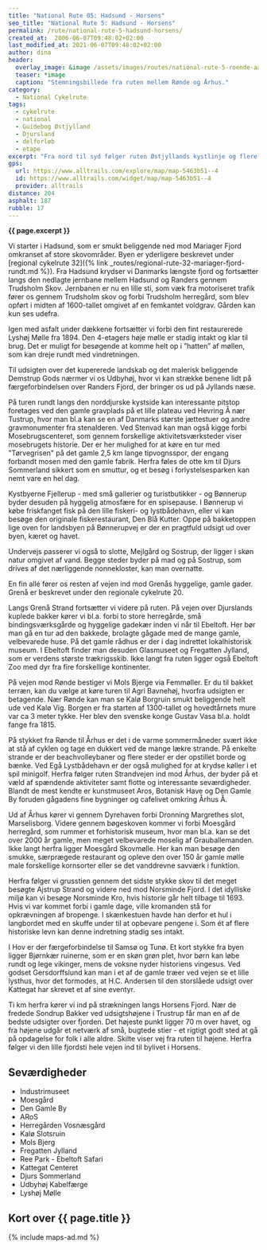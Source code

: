 ```yaml
---
title: "National Rute 05: Hadsund - Horsens"
seo_title: "National Rute 5: Hadsund - Horsens"
permalink: /rute/national-rute-5-hadsund-horsens/
created_at:  2006-06-07T09:48:02+02:00
last_modified_at: 2021-06-07T09:48:02+02:00
author: dina
header:
  overlay_image: &image /assets/images/routes/national-rute-5-roende-aarhus.jpg
  teaser: *image
  caption: "Stemningsbillede fra ruten mellem Rønde og Århus."
category:
  - National Cykelrute
tags:
  - cykelrute
  - national
  - Guidebog Østjylland
  - Djursland
  - delforløb
  - etape
excerpt: "Fra nord til syd følger ruten Østjyllands kystlinje og flere steder er der gode bademuligheder i Kattegat nær de store og små turistbesøgte kystbyer."
gps:
  url: https://www.alltrails.com/explore/map/map-5463b51--4
  id: https://www.alltrails.com/widget/map/map-5463b51--4
  provider: alltrails
distance: 204
asphalt: 187
rubble: 17
---
```


**{{ page.excerpt }}**

Vi starter i Hadsund, som er smukt beliggende ned mod Mariager Fjord omkranset af store skovområder. Byen er yderligere beskrevet under [regional cykelrute 32]({% link _routes/regional-rute-32-mariager-fjord-rundt.md %}). Fra Hadsund krydser vi Danmarks længste fjord og fortsætter langs den nedlagte jernbane mellem Hadsund og Randers gennem Trudsholm Skov. Jernbanen er nu en lille sti, som væk fra motoriseret trafik fører os gennem Trudsholm skov og forbi Trudsholm herregård, som blev opført i midten af 1600-tallet omgivet af en femkantet voldgrav. Gården kan kun ses udefra.

Igen med asfalt under dækkene fortsætter vi forbi den fint restaurerede Lyshøj Mølle fra 1894. Den 4-etagers høje mølle er stadig intakt og klar til brug. Det er muligt for besøgende at komme helt op i ”hatten” af møllen, som kan dreje rundt med vindretningen.

Til udsigten over det kupererede landskab og det malerisk beliggende Demstrup Gods nærmer vi os Udbyhøj, hvor vi kan strække benene lidt på færgeforbindelsen over Randers Fjord, der bringer os ud på Jyllands næse.

På turen rundt langs den norddjurske kystside kan interessante pitstop foretages ved den gamle gravplads på et lille plateau ved Hevring Å nær Tustrup, hvor man bl.a kan se en af Danmarks største jættestuer og andre gravmonumenter fra stenalderen. Ved Stenvad kan man også kigge forbi Mosebrugscenteret, som gennem forskellige aktivitetsværksteder viser mosebrugets historie. Der er her mulighed for at køre en tur med "Tørvegrisen" på det gamle 2,5 km lange tipvognsspor, der engang forbandt mosen med den gamle fabrik. Herfra føles de otte km til Djurs Sommerland sikkert som en smuttur, og et besøg i forlystelsesparken kan nemt vare en hel dag.

Kystbyerne Fjellerup - med små gallerier og turistbutikker - og Bønnerup byder desuden på hyggelig atmosfære for en spisepause. I Bønnerup vi købe friskfanget fisk på den lille fiskeri- og lystbådehavn, eller vi kan besøge den originale fiskerestaurant, Den Blå Kutter. Oppe på bakketoppen lige oven for landsbyen på Bønnerupvej er der en pragtfuld udsigt ud over byen, kæret og havet.

Undervejs passerer vi også to slotte, Mejlgård og Sostrup, der ligger i skøn natur omgivet af vand. Begge steder byder på mad og på Sostrup, som drives af det nærliggende nonnekloster, kan man overnatte.

En fin allé fører os resten af vejen ind mod Grenås hyggelige, gamle gader. Grenå er beskrevet under den regionale cykelrute 20.

Langs Grenå Strand fortsætter vi videre på ruten. På vejen over Djurslands kuplede bakker kører vi bl.a. forbi to store herregårde, små bindingsværksgårde og hyggelige gadekær inden vi når til Ebeltoft. Her bør man gå en tur ad den bakkede, brolagte gågade med de mange gamle, velbevarede huse. På det gamle rådhus er der i dag indrettet lokalhistorisk museum. I Ebeltoft finder man desuden Glasmuseet og Fregatten Jylland, som er verdens største trækrigsskib. Ikke langt fra ruten ligger også Ebeltoft Zoo med dyr fra fire forskellige kontinenter.

På vejen mod Rønde bestiger vi Mols Bjerge via Femmøller. Er du til bakket terræn, kan du vælge at køre turen til Agri Bavnehøj, hvorfra udsigten er betagende. Nær Rønde kan man se Kalø Borgruin smukt beliggende helt ude ved Kalø Vig. Borgen er fra starten af 1300-tallet og hovedtårnets mure var ca 3 meter tykke. Her blev den svenske konge Gustav Vasa bl.a. holdt fange fra 1815.

På stykket fra Rønde til Århus er det i de varme sommermåneder svært ikke at stå af cyklen og tage en dukkert ved de mange lækre strande. På enkelte strande er der beachvolleybaner og flere steder er der opstillet borde og bænke. Ved Egå Lystbådehavn er der også mulighed for at krydse køller i et spil minigolf. Herfra følger ruten Strandvejen ind mod Århus, der byder på et væld af spændende aktiviteter samt flotte og interessante seværdigheder. Blandt de mest kendte er kunstmuseet Aros, Botanisk Have og Den Gamle By foruden gågadens fine bygninger og cafelivet omkring Århus Å.

Ud af Århus kører vi gennem Dyrehaven forbi Dronning Margrethes slot, Marselisborg. Videre gennem bøgeskoven kommer vi forbi Moesgård herregård, som rummer et forhistorisk museum, hvor man bl.a. kan se det over 2000 år gamle, men meget velbevarede moselig af Grauballemanden. Ikke langt herfra ligger Moesgård Skovmølle. Her kan man besøge den smukke, særprægede restaurant og opleve den over 150 år gamle mølle male forskellige kornsorter eller se det vanddrevne savværk i funktion.

Herfra følger vi grusstien gennem det sidste stykke skov til det meget besøgte Ajstrup Strand og videre ned mod Norsminde Fjord. I det idylliske miljø kan vi besøge Norsminde Kro, hvis historie går helt tilbage til 1693. Hvis vi var kommet forbi i gamle dage, ville kromanden stå for opkrævningen af bropenge. I skænkestuen havde han derfor et hul i langbordet med en skuffe under til at opbevare pengene i. Som ét af flere historiske levn kan denne indretning stadig ses intakt.

I Hov er der færgeforbindelse til Samsø og Tunø. Et kort stykke fra byen ligger Bjørnkær ruinerne, som er en skøn grøn plet, hvor børn kan løbe rundt og lege vikinger, mens de voksne nyder historiens vingesus. Ved godset Gersdorffslund kan man i et af de gamle træer ved vejen se et lille lysthus, hvor det formodes, at H.C. Andersen til den storslåede udsigt over Kattegat har skrevet et af sine eventyr.

Ti km herfra kører vi ind på strækningen langs Horsens Fjord. Nær de fredede Sondrup Bakker ved udsigtshøjene i Trustrup får man en af de bedste udsigter over fjorden. Det højeste punkt ligger 70 m over havet, og fra højene udgår et netværk af små, bugtede stier - et rigtigt godt sted at gå på opdagelse for folk i alle aldre. Skilte viser vej fra ruten til højene. Herfra følger vi den lille fjordsti hele vejen ind til bylivet i Horsens.

## Seværdigheder

- Industrimuseet
- Moesgård
- Den Gamle By
- ARoS
- Herregården Vosnæsgård
- Kalø Slotsruin
- Mols Bjerg
- Fregatten Jylland
- Ree Park - Ebeltoft Safari
- Kattegat Centeret
- Djurs Sommerland
- Udbyhøj Kabelfærge
- Lyshøj Mølle

## Kort over {{ page.title }}

{% include maps-ad.md %}
